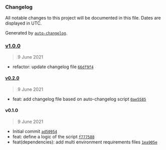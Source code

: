 ### Changelog

All notable changes to this project will be documented in this file. Dates are displayed in UTC.

Generated by [`auto-changelog`](https://github.com/CookPete/auto-changelog).

### [v1.0.0](https://github.com/fgomezotero/git-sync/compare/v0.2.0...v1.0.0)

> 9 June 2021

- refactor: update changelog file [`66df9f4`](https://github.com/fgomezotero/git-sync/commit/66df9f49673f95a22e1ad4eec22b746b809b4de0)

#### [v0.2.0](https://github.com/fgomezotero/git-sync/compare/v0.1.0...v0.2.0)

> 9 June 2021

- feat: add changelog file based on auto-changelog script [`0ae5585`](https://github.com/fgomezotero/git-sync/commit/0ae5585069c96d2a5bf1c8628aa850a16a5105ad)

#### v0.1.0

> 9 June 2021

- Initial commit [`ad50954`](https://github.com/fgomezotero/git-sync/commit/ad50954cd19eed1902f3ce93d5e9e12a15c8b60c)
- feat: define a logic of the script [`f777588`](https://github.com/fgomezotero/git-sync/commit/f777588c34a04f6f664eea57fadba87a7d7cf30b)
- feat(dependencies): add multi environment requirements files [`1ea905e`](https://github.com/fgomezotero/git-sync/commit/1ea905e348bb056b3f1a833abe309654056544a4)
